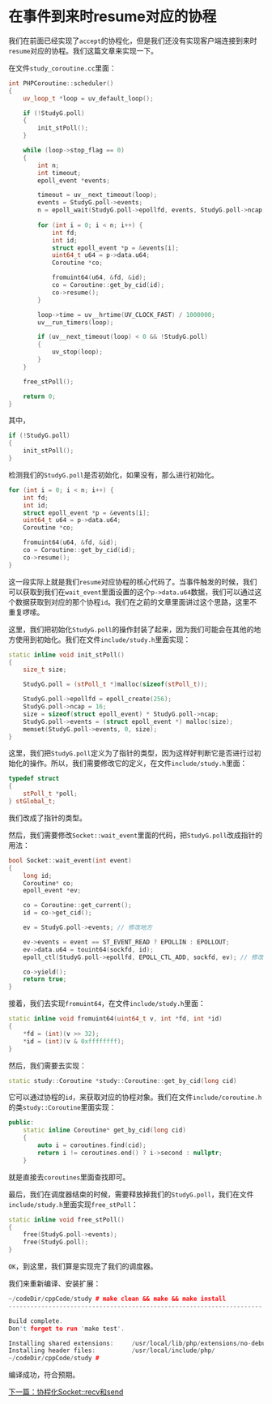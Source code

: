 # 在事件到来时resume对应的协程

我们在前面已经实现了`accept`的协程化，但是我们还没有实现客户端连接到来时`resume`对应的协程。我们这篇文章来实现一下。

在文件`study_coroutine.cc`里面：

```cpp
int PHPCoroutine::scheduler()
{
    uv_loop_t *loop = uv_default_loop();

    if (!StudyG.poll)
    {
        init_stPoll();
    }

    while (loop->stop_flag == 0)
    {
        int n;
        int timeout;
        epoll_event *events;

        timeout = uv__next_timeout(loop);
        events = StudyG.poll->events;
        n = epoll_wait(StudyG.poll->epollfd, events, StudyG.poll->ncap, timeout);
        
        for (int i = 0; i < n; i++) {
            int fd;
            int id;
            struct epoll_event *p = &events[i];
            uint64_t u64 = p->data.u64;
            Coroutine *co;

            fromuint64(u64, &fd, &id);
            co = Coroutine::get_by_cid(id);
            co->resume();
        }

        loop->time = uv__hrtime(UV_CLOCK_FAST) / 1000000;
        uv__run_timers(loop);

        if (uv__next_timeout(loop) < 0 && !StudyG.poll)
        {
            uv_stop(loop);
        }
    }

    free_stPoll();

    return 0;
}
```

其中，

```cpp
if (!StudyG.poll)
{
  	init_stPoll();
}
```

检测我们的`StudyG.poll`是否初始化，如果没有，那么进行初始化。

```cpp
for (int i = 0; i < n; i++) {
    int fd;
    int id;
    struct epoll_event *p = &events[i];
    uint64_t u64 = p->data.u64;
    Coroutine *co;

    fromuint64(u64, &fd, &id);
    co = Coroutine::get_by_cid(id);
    co->resume();
}
```

这一段实际上就是我们`resume`对应协程的核心代码了。当事件触发的时候，我们可以获取到我们在`wait_event`里面设置的这个`p->data.u64`数据，我们可以通过这个数据获取到对应的那个协程`id`。我们在之前的文章里面讲过这个思路，这里不重复啰嗦。

这里，我们把初始化`StudyG.poll`的操作封装了起来，因为我们可能会在其他的地方使用到初始化。我们在文件`include/study.h`里面实现：

```cpp
static inline void init_stPoll()
{
    size_t size;

    StudyG.poll = (stPoll_t *)malloc(sizeof(stPoll_t));

    StudyG.poll->epollfd = epoll_create(256);
    StudyG.poll->ncap = 16;
    size = sizeof(struct epoll_event) * StudyG.poll->ncap;
    StudyG.poll->events = (struct epoll_event *) malloc(size);
    memset(StudyG.poll->events, 0, size);
}
```

这里，我们把`StudyG.poll`定义为了指针的类型，因为这样好判断它是否进行过初始化的操作。所以，我们需要修改它的定义，在文件`include/study.h`里面：

```cpp
typedef struct
{
    stPoll_t *poll;
} stGlobal_t;
```

我们改成了指针的类型。

然后，我们需要修改`Socket::wait_event`里面的代码，把`StudyG.poll`改成指针的用法：

```cpp
bool Socket::wait_event(int event)
{
    long id;
    Coroutine* co;
    epoll_event *ev;

    co = Coroutine::get_current();
    id = co->get_cid();

    ev = StudyG.poll->events; // 修改地方

    ev->events = event == ST_EVENT_READ ? EPOLLIN : EPOLLOUT;
    ev->data.u64 = touint64(sockfd, id);
    epoll_ctl(StudyG.poll->epollfd, EPOLL_CTL_ADD, sockfd, ev); // 修改地方

    co->yield();
    return true;
}
```

接着，我们去实现`fromuint64`，在文件`include/study.h`里面：

```cpp
static inline void fromuint64(uint64_t v, int *fd, int *id)
{
    *fd = (int)(v >> 32);
    *id = (int)(v & 0xffffffff);
}
```

然后，我们需要去实现：

```cpp
static study::Coroutine *study::Coroutine::get_by_cid(long cid)
```

它可以通过协程的`id`，来获取对应的协程对象。我们在文件`include/coroutine.h`的类`study::Coroutine`里面实现：

```cpp
public:
    static inline Coroutine* get_by_cid(long cid)
    {
        auto i = coroutines.find(cid);
        return i != coroutines.end() ? i->second : nullptr;
    }
```

就是直接去`coroutines`里面查找即可。

最后，我们在调度器结束的时候，需要释放掉我们的`StudyG.poll`，我们在文件`include/study.h`里面实现`free_stPoll`：

```cpp
static inline void free_stPoll()
{
    free(StudyG.poll->events);
    free(StudyG.poll);
}
```

`OK`，到这里，我们算是实现完了我们的调度器。

我们来重新编译、安装扩展：

```cpp
~/codeDir/cppCode/study # make clean && make && make install
----------------------------------------------------------------------

Build complete.
Don't forget to run 'make test'.

Installing shared extensions:     /usr/local/lib/php/extensions/no-debug-non-zts-20180731/
Installing header files:          /usr/local/include/php/
~/codeDir/cppCode/study # 
```

编译成功，符合预期。

[下一篇：协程化Socket::recv和send](./《PHP扩展开发》-协程-协程化Socket::recv和send.md)


